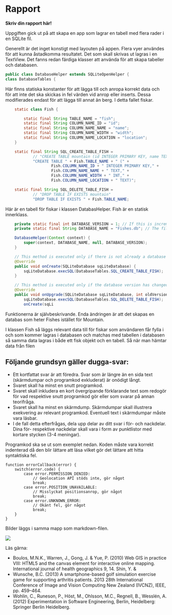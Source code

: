 
# Rapport

**Skriv din rapport här!**

Uppgiften gick ut på att skapa en app som lagrar en tabell med flera rader i en SQLite fil.

Generellt är det inget konstigt med layouten på appen. Flera vyer användes för att kunna åstadkomma resultatet. Det som skall skrivas ut lagras i en TextView. Det fanns redan färdiga klasser att använda för att skapa tabeller och databasen. 

```Java
public class DatabaseHelper extends SQLiteOpenHelper {
class DatabaseTables {
```
Här finns statiska konstanter för att lägga till och anropa korrekt data och för att inte det ska skickas in fel värden vid anrop eller inserts. Dessa modifierades endast för att lägga till annat än berg. I detta fallet fiskar.

```Java
    static class Fish {

        static final String TABLE_NAME = "fish";
        static final String COLUMN_NAME_ID = "id";
        static final String COLUMN_NAME_NAME = "name";
        static final String COLUMN_NAME_WIDTH = "width";
        static final String COLUMN_NAME_LOCATION = "location";
    }

    static final String SQL_CREATE_TABLE_FISH =
            // "CREATE TABLE mountain (id INTEGER PRIMARY KEY, name TEXT, height INT)"
            "CREATE TABLE " + Fish.TABLE_NAME + " (" +
                    Fish.COLUMN_NAME_ID + " INTEGER PRIMARY KEY," +
                    Fish.COLUMN_NAME_NAME + " TEXT," +
                    Fish.COLUMN_NAME_WIDTH + " INT," +
                    Fish.COLUMN_NAME_LOCATION + " TEXT)";

    static final String SQL_DELETE_TABLE_FISH =
            // "DROP TABLE IF EXISTS mountain"
            "DROP TABLE IF EXISTS " + Fish.TABLE_NAME;
```
Här är en tabell för fiskar i klassen DatabasHelper. Fish är en statisk innerklass.

```Java
    private static final int DATABASE_VERSION = 1; // If this is incremented onUpgrade() will be executed
    private static final String DATABASE_NAME = "Fishes.db"; // The file name of our database

    DatabaseHelper(Context context) {
        super(context, DATABASE_NAME, null, DATABASE_VERSION);
    }

    // This method is executed only if there is not already a database in the file `Mountain.db`
    @Override
    public void onCreate(SQLiteDatabase sqLiteDatabase) {
        sqLiteDatabase.execSQL(DatabaseTables.SQL_CREATE_TABLE_FISH);
    }

    // This method is executed only if the database version has changed, e.g. from 1 to 2
    @Override
    public void onUpgrade(SQLiteDatabase sqLiteDatabase, int oldVersion, int newVersion) {
        sqLiteDatabase.execSQL(DatabaseTables.SQL_DELETE_TABLE_FISH);
        onCreate(sqLi
```

Funktionerna är självbeskrivande. Enda ändringen är att det skapas en databas som heter Fishes istället för Mountain.

I klassen Fish så läggs relevant data till för fiskar som användaren får fylla i och som kommer lagras i databasen och matchas med tabellen i databasen så samma data lagras i både ett fisk objekt och en tabell. Så när man hämtar data från filen

## Följande grundsyn gäller dugga-svar:

- Ett kortfattat svar är att föredra. Svar som är längre än en sida text (skärmdumpar och programkod exkluderat) är onödigt långt.
- Svaret skall ha minst en snutt programkod.
- Svaret skall inkludera en kort övergripande förklarande text som redogör för vad respektive snutt programkod gör eller som svarar på annan teorifråga.
- Svaret skall ha minst en skärmdump. Skärmdumpar skall illustrera exekvering av relevant programkod. Eventuell text i skärmdumpar måste vara läsbar.
- I de fall detta efterfrågas, dela upp delar av ditt svar i för- och nackdelar. Dina för- respektive nackdelar skall vara i form av punktlistor med kortare stycken (3-4 meningar).

Programkod ska se ut som exemplet nedan. Koden måste vara korrekt indenterad då den blir lättare att läsa vilket gör det lättare att hitta syntaktiska fel.

```
function errorCallback(error) {
    switch(error.code) {
        case error.PERMISSION_DENIED:
            // Geolocation API stöds inte, gör något
            break;
        case error.POSITION_UNAVAILABLE:
            // Misslyckat positionsanrop, gör något
            break;
        case error.UNKNOWN_ERROR:
            // Okänt fel, gör något
            break;
    }
}
```

Bilder läggs i samma mapp som markdown-filen.

![](android.png)

Läs gärna:

- Boulos, M.N.K., Warren, J., Gong, J. & Yue, P. (2010) Web GIS in practice VIII: HTML5 and the canvas element for interactive online mapping. International journal of health geographics 9, 14. Shin, Y. &
- Wunsche, B.C. (2013) A smartphone-based golf simulation exercise game for supporting arthritis patients. 2013 28th International Conference of Image and Vision Computing New Zealand (IVCNZ), IEEE, pp. 459–464.
- Wohlin, C., Runeson, P., Höst, M., Ohlsson, M.C., Regnell, B., Wesslén, A. (2012) Experimentation in Software Engineering, Berlin, Heidelberg: Springer Berlin Heidelberg.
